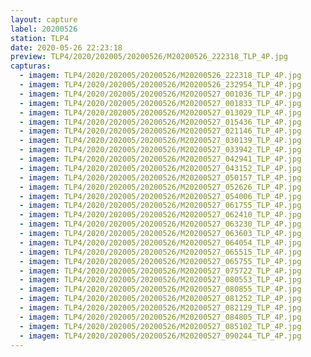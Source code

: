 ```yaml
---
layout: capture
label: 20200526
station: TLP4
date: 2020-05-26 22:23:18
preview: TLP4/2020/202005/20200526/M20200526_222318_TLP_4P.jpg
capturas:
  - imagem: TLP4/2020/202005/20200526/M20200526_222318_TLP_4P.jpg
  - imagem: TLP4/2020/202005/20200526/M20200526_232954_TLP_4P.jpg
  - imagem: TLP4/2020/202005/20200526/M20200527_001036_TLP_4P.jpg
  - imagem: TLP4/2020/202005/20200526/M20200527_001833_TLP_4P.jpg
  - imagem: TLP4/2020/202005/20200526/M20200527_013029_TLP_4P.jpg
  - imagem: TLP4/2020/202005/20200526/M20200527_015436_TLP_4P.jpg
  - imagem: TLP4/2020/202005/20200526/M20200527_021146_TLP_4P.jpg
  - imagem: TLP4/2020/202005/20200526/M20200527_030139_TLP_4P.jpg
  - imagem: TLP4/2020/202005/20200526/M20200527_033942_TLP_4P.jpg
  - imagem: TLP4/2020/202005/20200526/M20200527_042941_TLP_4P.jpg
  - imagem: TLP4/2020/202005/20200526/M20200527_043152_TLP_4P.jpg
  - imagem: TLP4/2020/202005/20200526/M20200527_050157_TLP_4P.jpg
  - imagem: TLP4/2020/202005/20200526/M20200527_052626_TLP_4P.jpg
  - imagem: TLP4/2020/202005/20200526/M20200527_054006_TLP_4P.jpg
  - imagem: TLP4/2020/202005/20200526/M20200527_061755_TLP_4P.jpg
  - imagem: TLP4/2020/202005/20200526/M20200527_062410_TLP_4P.jpg
  - imagem: TLP4/2020/202005/20200526/M20200527_063230_TLP_4P.jpg
  - imagem: TLP4/2020/202005/20200526/M20200527_063603_TLP_4P.jpg
  - imagem: TLP4/2020/202005/20200526/M20200527_064054_TLP_4P.jpg
  - imagem: TLP4/2020/202005/20200526/M20200527_065515_TLP_4P.jpg
  - imagem: TLP4/2020/202005/20200526/M20200527_065755_TLP_4P.jpg
  - imagem: TLP4/2020/202005/20200526/M20200527_075722_TLP_4P.jpg
  - imagem: TLP4/2020/202005/20200526/M20200527_080553_TLP_4P.jpg
  - imagem: TLP4/2020/202005/20200526/M20200527_080855_TLP_4P.jpg
  - imagem: TLP4/2020/202005/20200526/M20200527_081252_TLP_4P.jpg
  - imagem: TLP4/2020/202005/20200526/M20200527_082129_TLP_4P.jpg
  - imagem: TLP4/2020/202005/20200526/M20200527_084805_TLP_4P.jpg
  - imagem: TLP4/2020/202005/20200526/M20200527_085102_TLP_4P.jpg
  - imagem: TLP4/2020/202005/20200526/M20200527_090244_TLP_4P.jpg
---
```

